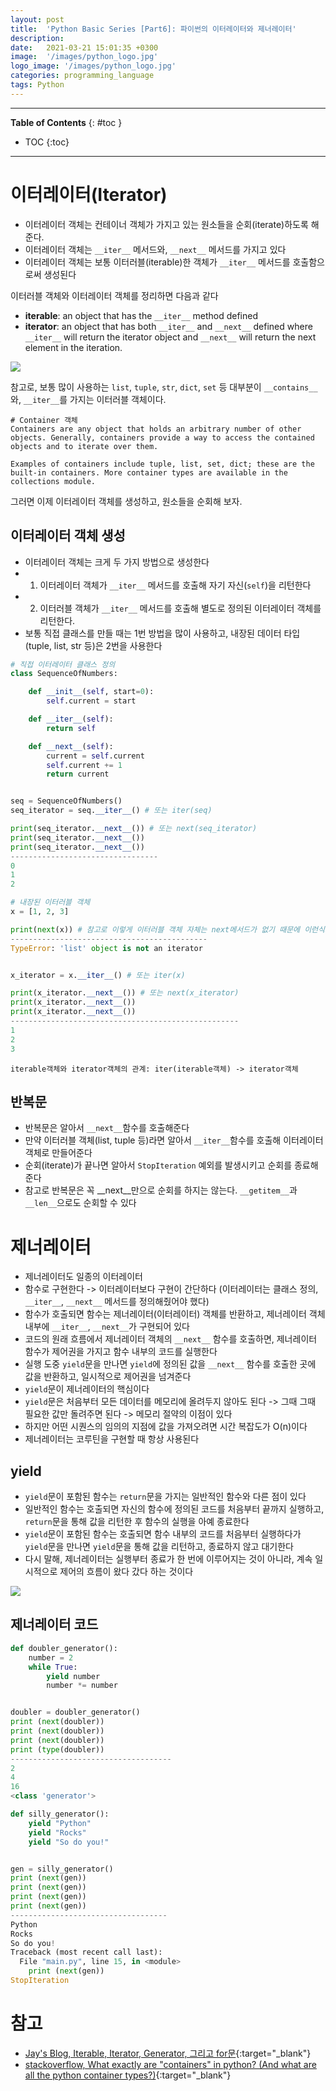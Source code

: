 ```yaml
---
layout: post
title:  'Python Basic Series [Part6]: 파이썬의 이터레이터와 제너레이터'
description:
date:   2021-03-21 15:01:35 +0300
image:  '/images/python_logo.jpg'
logo_image: '/images/python_logo.jpg'
categories: programming_language
tags: Python
---
```

---
**Table of Contents**
{: #toc }
*  TOC
{:toc}

---

# 이터레이터(Iterator)

- 이터레이터 객체는 컨테이너 객체가 가지고 있는 원소들을 순회(iterate)하도록 해준다.
- 이터레이터 객체는 `__iter__` 메서드와, `__next__` 메서드를 가지고 있다
- 이터레이터 객체는 보통 이터러블(iterable)한 객체가 `__iter__` 메서드를 호출함으로써 생성된다

이터러블 객체와 이터레이터 객체를 정리하면 다음과 같다    

- **iterable**: an object that has the `__iter__` method defined
- **iterator**: an object that has both `__iter__` and `__next__` defined where `__iter__` will return the iterator object and `__next__` will return the next element in the iteration.  

![](/images/it_gen_1.png)

참고로, 보통 많이 사용하는 `list`, `tuple`, `str`, `dict`, `set` 등 대부분이 `__contains__`와, `__iter__`를 가지는 이터러블 객체이다.  

```
# Container 객체
Containers are any object that holds an arbitrary number of other objects. Generally, containers provide a way to access the contained objects and to iterate over them.

Examples of containers include tuple, list, set, dict; these are the built-in containers. More container types are available in the collections module.
```

그러면 이제 이터레이터 객체를 생성하고, 원소들을 순회해 보자.  

## 이터레이터 객체 생성

- 이터레이터 객체는 크게 두 가지 방법으로 생성한다
- 1. 이터레이터 객체가 `__iter__` 메서드를 호출해 자기 자신(`self`)을 리턴한다
- 2. 이터러블 객체가 `__iter__` 메서드를 호출해 별도로 정의된 이터레이터 객체를 리턴한다.  
- 보통 직접 클래스를 만들 때는 1번 방법을 많이 사용하고, 내장된 데이터 타입(tuple, list, str 등)은 2번을 사용한다

```python
# 직접 이터레이터 클래스 정의
class SequenceOfNumbers:

    def __init__(self, start=0):
        self.current = start

    def __iter__(self):
        return self

    def __next__(self):
        current = self.current
        self.current += 1
        return current


seq = SequenceOfNumbers()
seq_iterator = seq.__iter__() # 또는 iter(seq)

print(seq_iterator.__next__()) # 또는 next(seq_iterator)
print(seq_iterator.__next__())
print(seq_iterator.__next__())
---------------------------------
0
1
2
```

```python
# 내장된 이터러블 객체
x = [1, 2, 3]

print(next(x)) # 참고로 이렇게 이터러블 객체 자체는 next메서드가 없기 때문에 이런식으로 순회(iterate)가 안된다
--------------------------------------------
TypeError: 'list' object is not an iterator


x_iterator = x.__iter__() # 또는 iter(x)

print(x_iterator.__next__()) # 또는 next(x_iterator)
print(x_iterator.__next__())
print(x_iterator.__next__())
---------------------------------------------------
1
2
3
```

```
iterable객체와 iterator객체의 관계: iter(iterable객체) -> iterator객체
```

## 반복문

- 반복문은 알아서 `__next__`함수를 호출해준다
- 만약 이터러블 객체(list, tuple 등)라면 알아서 `__iter__`함수를 호출해 이터레이터 객체로 만들어준다
- 순회(iterate)가 끝나면 알아서 `StopIteration` 예외를 발생시키고 순회를 종료해준다
- 참고로 반복문은 꼭 __next__만으로 순회를 하지는 않는다. `__getitem__`과 `__len__`으로도 순회할 수 있다


# 제너레이터

- 제너레이터도 일종의 이터레이터
- 함수로 구현한다 -> 이터레이터보다 구현이 간단하다 (이터레이터는 클래스 정의, `__iter__`, `__next__` 메서드를 정의해줬어야 했다)
- 함수가 호출되면 함수는 제너레이터(이터레이터) 객체를 반환하고, 제너레이터 객체 내부에 `__iter__`, `__next__`가 구현되어 있다
- 코드의 원래 흐름에서 제너레이터 객체의 `__next__` 함수를 호출하면, 제너레이터 함수가 제어권을 가지고 함수 내부의 코드를 실행한다
- 실행 도중 `yield`문을 만나면 `yield`에 정의된 값을 `__next__` 함수를 호출한 곳에 값을 반환하고, 일시적으로 제어권을 넘겨준다
- `yield`문이 제너레이터의 핵심이다
- `yield`문은 처음부터 모든 데이터를 메모리에 올려두지 않아도 된다 -> 그때 그때 필요한 값만 돌려주면 된다 -> 메모리 절약의 이점이 있다
- 하지만 어떤 시퀀스의 임의의 지점에 값을 가져오려면 시간 복잡도가 O(n)이다
- 제너레이터는 코루틴을 구현할 때 항상 사용된다

## yield

- `yield`문이 포함된 함수는 `return`문을 가지는 일반적인 함수와 다른 점이 있다
- 일반적인 함수는 호출되면 자신의 함수에 정의된 코드를 처음부터 끝까지 실행하고, `return`문을 통해 값을 리턴한 후 함수의 실행을 아예 종료한다
- `yield`문이 포함된 함수는 호출되면 함수 내부의 코드를 처음부터 실행하다가 `yield`문을 만나면 `yield`문을 통해 값을 리턴하고, 종료하지 않고 대기한다
- 다시 말해, 제너레이터는 실행부터 종료가 한 번에 이루어지는 것이 아니라, 계속 일시적으로 제어의 흐름이 왔다 갔다 하는 것이다

![](/images/it_gen_2.png)

## 제너레이터 코드

```python
def doubler_generator():
    number = 2
    while True:
        yield number
        number *= number


doubler = doubler_generator()
print (next(doubler))
print (next(doubler))
print (next(doubler))
print (type(doubler))
------------------------------------
2
4
16
<class 'generator'>
```

```python
def silly_generator():
    yield "Python"
    yield "Rocks"
    yield "So do you!"


gen = silly_generator()
print (next(gen))
print (next(gen))
print (next(gen))
print (next(gen))
-----------------------------------
Python
Rocks
So do you!
Traceback (most recent call last):
  File "main.py", line 15, in <module>
    print (next(gen))
StopIteration
```

# 참고

- [Jay's Blog, Iterable, Iterator, Generator, 그리고 for문](https://kimziont.github.io/intermediate/python-intermediate-iter_gener/){:target="_blank"}
- [stackoverflow, What exactly are "containers" in python? (And what are all the python container types?)](https://stackoverflow.com/questions/11575925/what-exactly-are-containers-in-python-and-what-are-all-the-python-container){:target="_blank"}